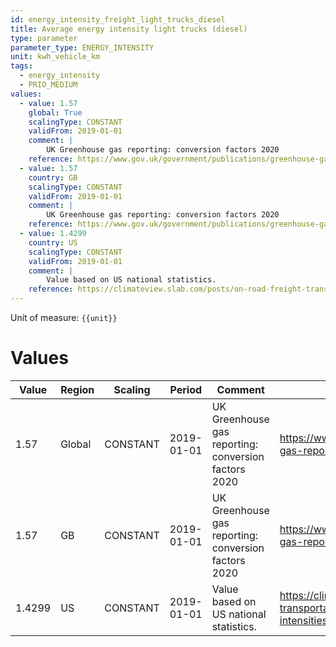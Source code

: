 ```yaml
---
id: energy_intensity_freight_light_trucks_diesel
title: Average energy intensity light trucks (diesel)
type: parameter
parameter_type: ENERGY_INTENSITY
unit: kwh_vehicle_km
tags:
  - energy_intensity
  - PRIO_MEDIUM
values:
  - value: 1.57
    global: True
    scalingType: CONSTANT
    validFrom: 2019-01-01
    comment: |
        UK Greenhouse gas reporting: conversion factors 2020
    reference: https://www.gov.uk/government/publications/greenhouse-gas-reporting-conversion-factors-2020
  - value: 1.57
    country: GB
    scalingType: CONSTANT
    validFrom: 2019-01-01
    comment: |
        UK Greenhouse gas reporting: conversion factors 2020
    reference: https://www.gov.uk/government/publications/greenhouse-gas-reporting-conversion-factors-2020
  - value: 1.4299
    country: US
    scalingType: CONSTANT
    validFrom: 2019-01-01
    comment: |
        Value based on US national statistics.
    reference: https://climateview.slab.com/posts/on-road-freight-transportation-g2og1wff#hkaov-table-5-energy-intensities-light-duty-vehicles
---
```



Unit of measure: `{{unit}}`


# Values


| Value | Region | Scaling | Period | Comment | Reference |
|-------|--------|---------|--------|---------|-----------|
| 1.57 | Global | CONSTANT | 2019-01-01 | UK Greenhouse gas reporting: conversion factors 2020 | https://www.gov.uk/government/publications/greenhouse-gas-reporting-conversion-factors-2020 |
| 1.57 | GB | CONSTANT | 2019-01-01 | UK Greenhouse gas reporting: conversion factors 2020 | https://www.gov.uk/government/publications/greenhouse-gas-reporting-conversion-factors-2020 |
| 1.4299 | US | CONSTANT | 2019-01-01 | Value based on US national statistics. | https://climateview.slab.com/posts/on-road-freight-transportation-g2og1wff#hkaov-table-5-energy-intensities-light-duty-vehicles |


